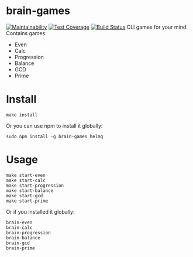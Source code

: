 # brain-games
[![Maintainability](https://api.codeclimate.com/v1/badges/a99a88d28ad37a79dbf6/maintainability)](https://codeclimate.com/github/codeclimate/codeclimate/maintainability)
[![Test Coverage](https://api.codeclimate.com/v1/badges/a99a88d28ad37a79dbf6/test_coverage)](https://codeclimate.com/github/codeclimate/codeclimate/test_coverage)
[![Build Status](https://travis-ci.org/helmq/project-lvl1-s220.svg?branch=master)](https://travis-ci.org/helmq/project-lvl1-s220)
CLI games for your mind. Contains games:
- Even
- Calc
- Progression
- Balance
- GCD
- Prime
# Install
```
make install
```
Or you can use npm to install it globally:
```
sudo npm install -g brain-games_helmq
```
# Usage
```
make start-even
make start-calc
make start-progression
make start-balance
make start-gcd
make start-prime
```
Or if you installed it globally:
```
brain-even
brain-calc
brain-progression
brain-balance
brain-gcd
brain-prime
```